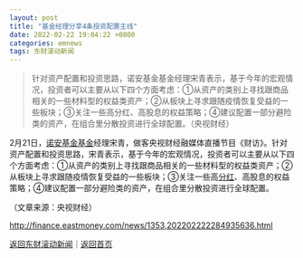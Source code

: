 ```yaml
---
layout: post
title: "基金经理分享4条投资配置主线"
date: 2022-02-22 19:04:22 +0800
categories: emnews
tags: 东财滚动新闻
---
```

> 针对资产配置和投资思路，诺安基金基金经理宋青表示，基于今年的宏观情况，投资者可以主要从以下四个方面考虑：①从资产的类别上寻找跟商品相关的一些材料型的权益类资产；②从板块上寻求跟随疫情恢复受益的一些板块；③关注一些高分红、高股息的权益策略；④建议配置一部分避险类的资产，在组合里分散投资进行全球配置。（央视财经）

<p>2月21日，<span id="Info.3189"><a href="http://fund.eastmoney.com/company/80049689.html" class="infokey">诺安基金</a></span><span id="Info.3293"><a href="http://data.eastmoney.com/zlsj/" class="infokey">基金</a></span>经理宋青，做客央视财经融媒体直播节目《财访》。针对资产配置和投资思路，宋青表示，基于今年的宏观情况，投资者可以主要从以下四个方面考虑：①从资产的类别上寻找跟商品相关的一些材料型的权益类资产；②从板块上寻求跟随疫情恢复受益的一些板块；③关注一些高<span id="Info.3276"><a href="http://data.eastmoney.com/yjfp/" class="infokey">分红</a></span>、高股息的权益策略；④建议配置一部分避险类的资产，在组合里分散投资进行全球配置。</p><p class="em_media">（文章来源：央视财经）</p>

<http://finance.eastmoney.com/news/1353,202202222284935636.html>

[返回东财滚动新闻](//finews.withounder.com/emnews/)｜[返回首页](//finews.withounder.com/)